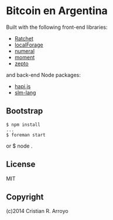 # Bitcoin en Argentina

Built with the following front-end libraries:

* [Ratchet][rtch]
* [localForage][fora]
* [numeral][nume]
* [moment][mome]
* [zepto][zpto]

and back-end Node packages:

* [hapi.js](hapi)
* [slm-lang](slm)

## Bootstrap

    $ npm install
    ...
    $ foreman start
or
    $ node .

## License

MIT

## Copyright

(c)2014 Cristian R. Arroyo

[rtch]: http://goratchet.com
[fora]: http://mozilla.github.io/localForage/
[nume]: http://numeraljs.com
[mome]: http://momentjs.com/
[zpto]: http://zeptojs.com/

[hapi]: http://hapijs.com/
[slml]: https://github.com/slm-lang/slm
